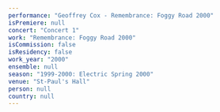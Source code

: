 ```yaml
---
performance: "Geoffrey Cox - Remembrance: Foggy Road 2000"
isPremiere: null
concert: "Concert 1"
work: "Remembrance: Foggy Road 2000"
isCommission: false
isResidency: false
work_year: "2000"
ensemble: null
season: "1999-2000: Electric Spring 2000"
venue: "St-Paul's Hall"
person: null
country: null
---
```


